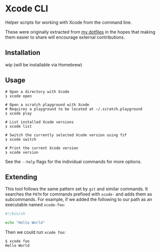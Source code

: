 # Xcode CLI

Helper scripts for working with Xcode from the command line.

These were originally extracted from [my dotfiles] in the hopes that making
them easier to share will encourage external contributions.

[my dotfiles]: https://github.com/gfontenot/dotfiles

## Installation

wip (will be installable via Homebrew)

## Usage

```
# Open a directory with Xcode
❯ xcode open

# Open a scratch playground with Xcode
# Requires a playground to be located at ~/.scratch.playground
❯ xcode play

# List installed Xcode versions
❯ xcode list

# Switch the currently selected Xcode version using fzf
❯ xcode switch

# Print the current Xcode version
❯ xcode version
```

See the `--help` flags for the individual commands for more options.

## Extending

This tool follows the same pattern set by `git` and similar commands. It
searches the `PATH` for commands prefixed with `xcode-` and adds them as
subcommands. For example, if we added the following to our path as an
executable named `xcode-foo`:

```sh
#!/bin/sh

echo "Hello World"
```

Then we could run `xcode foo`:

```
$ xcode foo
Hello World
```
